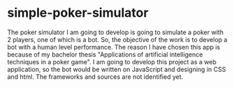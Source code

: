 # simple-poker-simulator

The poker simulator I am going to develop is going to simulate a poker with 2 players, one of which is a bot. So, the objective of the work is to develop a bot with a human level performance. The reason I have chosen this app is because of my bachelor thesis "Applications of artificial intelligence techniques in a poker game".
I am going to develop this project as a web application, so the bot would be written on JavaScript and designing in CSS and html. The frameworks and sources are not identified yet.

